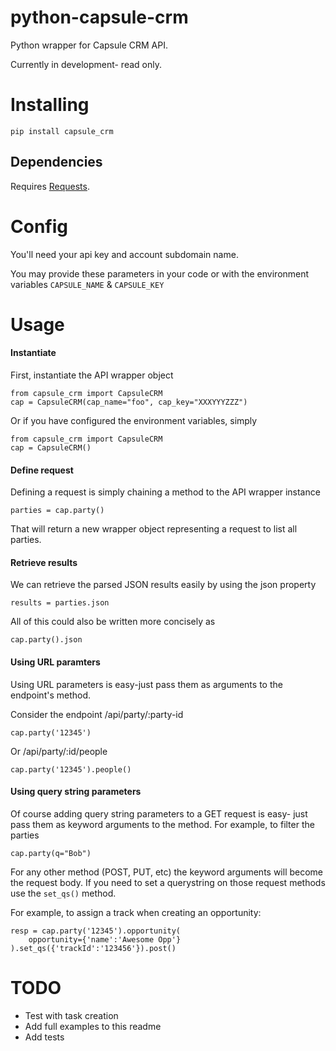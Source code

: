 python-capsule-crm
==================

Python wrapper for Capsule CRM API.

Currently in development- read only.


Installing
==========

`pip install capsule_crm`

Dependencies
------------

Requires [Requests](http://docs.python-requests.org/en/latest/).


Config
======

You'll need your api key and account subdomain name.

You may provide these parameters in your code or with the environment variables
`CAPSULE_NAME` &amp; `CAPSULE_KEY`


Usage
=====

#### Instantiate ####

First, instantiate the API wrapper object

    from capsule_crm import CapsuleCRM
    cap = CapsuleCRM(cap_name="foo", cap_key="XXXYYYZZZ")

Or if you have configured the environment variables, simply

    from capsule_crm import CapsuleCRM
    cap = CapsuleCRM()

#### Define request ####

Defining a request is simply chaining a method to the API wrapper instance

    parties = cap.party()

That will return a new wrapper object representing a request to list all parties.

#### Retrieve results ####

We can retrieve the parsed JSON results easily by using the json property

    results = parties.json

All of this could also be written more concisely as

    cap.party().json

#### Using URL paramters ####

Using URL parameters is easy-just pass them as arguments to the endpoint's method.

Consider the endpoint /api/party/:party-id

    cap.party('12345')

Or /api/party/:id/people

    cap.party('12345').people()

#### Using query string parameters ####

Of course adding query string parameters to a GET request is easy- just pass them as keyword arguments
to the method. For example, to filter the parties

    cap.party(q="Bob")

For any other method (POST, PUT, etc) the keyword arguments will become the request
body. If you need to set a querystring on those request methods use the `set_qs()` method.

For example, to assign a track when creating an opportunity:

    resp = cap.party('12345').opportunity(
        opportunity={'name':'Awesome Opp'}
    ).set_qs({'trackId':'123456'}).post()




TODO
====

 + Test with task creation
 + Add full examples to this readme
 + Add tests

